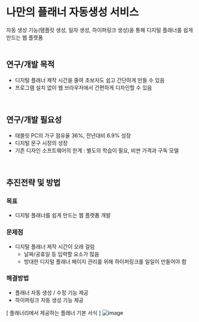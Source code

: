 # 나만의 플래너 자동생성 서비스
자동 생성 기능(탬플릿 생성, 일자 생성, 하이퍼링크 생성)을 통해 디지털 플래너를 쉽게 만드는 웹 플랫폼
<br/> 
<br/> 

## 연구/개발 목적
* 디지털 플래너 제작 시간을 줄여 초보자도 쉽고 간단하게 만들 수 있음
* 프로그램 설치 없이 웹 브라우저에서 간편하게 디자인할 수 있음
<br/> 

## 연구/개발 필요성
* 태블릿 PC의 가구 점유율 36%, 전년대비 6.9% 성장
* 디지털 문구 시장의 성장
* 기존 디자인 소프트웨어의 한계 : 별도의 학습이 필요, 비싼 가격과 구독 모델
<br/>

## 추진전략 및 방법
### 목표
* 디지털 플래너를 쉽게 만드는 웹 플랫폼 개발
### 문제점
* 디지털 플래너 제작 시간이 오래 걸림
  * 날짜/공휴일 등 입력할 요소가 많음
  * 방대한 디지털 플래너 페이지 관리를 위해 하이퍼링크를 일일이 만들어야 함
### 해결방법
* 플래너 자동 생성 / 수정 기능 제공
* 하이퍼링크 자동 생성 기능 제공
  
[ 플래너리에서 제공하는 플래너 기본 서식 ]
![image](https://github.com/dhdr0825/plannery/assets/65939582/acd49a8c-1678-4612-878a-0194ba696222)









